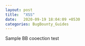 ```yaml
---
layout: post
title:  "XSS"
date:   2020-09-19 18:04:09 +0530
categories: BugBounty_Guides
---
```


Sample BB cooection test
